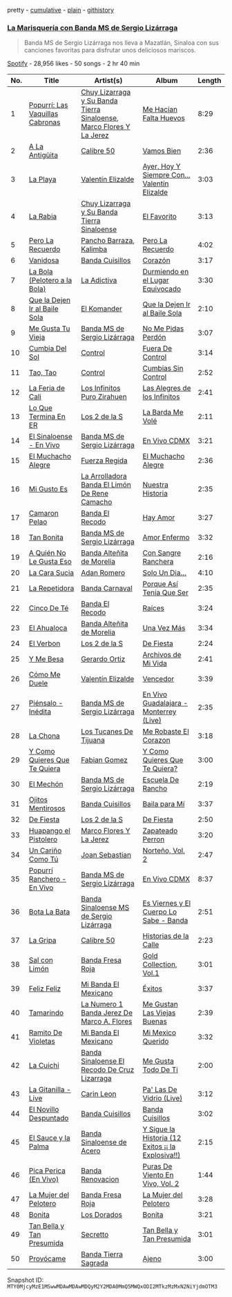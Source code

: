 pretty - [cumulative](/playlists/cumulative/37i9dQZF1DWSujWHEEwoTJ.md) - [plain](/playlists/plain/37i9dQZF1DWSujWHEEwoTJ) - [githistory](https://github.githistory.xyz/mackorone/spotify-playlist-archive/blob/main/playlists/plain/37i9dQZF1DWSujWHEEwoTJ)

### [La Marisquería con Banda MS de Sergio Lizárraga](https://open.spotify.com/playlist/37i9dQZF1DWSujWHEEwoTJ)

> Banda MS de Sergio Lizárraga nos lleva a Mazatlán, Sinaloa con sus canciones favoritas para disfrutar unos deliciosos mariscos.

[Spotify](https://open.spotify.com/user/spotify) - 28,956 likes - 50 songs - 2 hr 40 min

| No. | Title | Artist(s) | Album | Length |
|---|---|---|---|---|
| 1 | [Popurrí: Las Vaquillas Cabronas](https://open.spotify.com/track/0mFUqKd7VxTNNMfHefoxwS) | [Chuy Lizarraga y Su Banda Tierra Sinaloense](https://open.spotify.com/artist/1DA8SLXtp8MMVpgaOWzMQr), [Marco Flores Y La Jerez](https://open.spotify.com/artist/3cseuYmozraz4XJn6nDo80) | [Me Hacían Falta Huevos](https://open.spotify.com/album/1VcgV7OkxAxXLKTpnSBGJI) | 8:29 |
| 2 | [A La Antigüita](https://open.spotify.com/track/798ahLNEcoFER7Vywg1FMT) | [Calibre 50](https://open.spotify.com/artist/4jogXSSvlyMkODGSZ2wc2P) | [Vamos Bien](https://open.spotify.com/album/4CK4qIkDBB1Knqwzkm12RZ) | 2:36 |
| 3 | [La Playa](https://open.spotify.com/track/7IMQ45yz4zOg1A0cBsHvCx) | [Valentín Elizalde](https://open.spotify.com/artist/3CAhiUHkUYT1mFtVHM9SHA) | [Ayer, Hoy Y Siempre Con..\. Valentín Elizalde](https://open.spotify.com/album/0vkG9pqDfFB6ljZ9SFw9FM) | 3:03 |
| 4 | [La Rabia](https://open.spotify.com/track/71DHSZHV31SnXXwDu96k5N) | [Chuy Lizarraga y Su Banda Tierra Sinaloense](https://open.spotify.com/artist/1DA8SLXtp8MMVpgaOWzMQr) | [El Favorito](https://open.spotify.com/album/6SS8buOU4QKs3VOBXxmUD4) | 3:13 |
| 5 | [Pero La Recuerdo](https://open.spotify.com/track/3mtThJNrqACi4f6GJeduAR) | [Pancho Barraza](https://open.spotify.com/artist/5dmU7FrmtbQaSzIvGsE4Jp), [Kalimba](https://open.spotify.com/artist/4RjamFQJNT8nVbTKXJDJgv) | [Pero La Recuerdo](https://open.spotify.com/album/1rZTUDYyxdMYExoSiMa9kC) | 4:02 |
| 6 | [Vanidosa](https://open.spotify.com/track/4iN0LgZ4SwAIVJ7VRrsd27) | [Banda Cuisillos](https://open.spotify.com/artist/2jPqqtZbK8JDXSz94QLpCX) | [Corazón](https://open.spotify.com/album/401GeD9PATUU1PELNOD2MY) | 3:17 |
| 7 | [La Bola \(Pelotero a la Bola\)](https://open.spotify.com/track/2pdaGbHeRy6i5DJuWbLg3t) | [La Adictiva](https://open.spotify.com/artist/49EE6lVLgU8sp7dFgPshgM) | [Durmiendo en el Lugar Equivocado](https://open.spotify.com/album/50x6RBfdV0Ao2eX3T2ekty) | 3:30 |
| 8 | [Que la Dejen Ir al Baile Sola](https://open.spotify.com/track/3SqliIDK5NiSEbACdplOwI) | [El Komander](https://open.spotify.com/artist/2wC90WSKQd0BvdxJZ0mObr) | [Que la Dejen Ir al Baile Sola](https://open.spotify.com/album/3u0QVeYk8EjXST38ROUuy6) | 2:10 |
| 9 | [Me Gusta Tu Vieja](https://open.spotify.com/track/7LSPHfVcaebR9Oo20ZyRDd) | [Banda MS de Sergio Lizárraga](https://open.spotify.com/artist/2C6i0I5RiGzDKN9IAF8reh) | [No Me Pidas Perdón](https://open.spotify.com/album/1Iq9u0VsxfFDoLmX5bLTVL) | 3:07 |
| 10 | [Cumbia Del Sol](https://open.spotify.com/track/10jdyLaybUVbi8AlJf7nYF) | [Control](https://open.spotify.com/artist/69BX3Y0Y9rzA039eZX2hdx) | [Fuera De Control](https://open.spotify.com/album/4x89VPVDzHs5iooMxojyDw) | 3:14 |
| 11 | [Tao, Tao](https://open.spotify.com/track/71J3ktUHU5n0EWAfD7VVFX) | [Control](https://open.spotify.com/artist/69BX3Y0Y9rzA039eZX2hdx) | [Cumbias Sin Control](https://open.spotify.com/album/4WA8OOdFDDoYUoCDnde5UX) | 2:52 |
| 12 | [La Feria de Cali](https://open.spotify.com/track/1yNugyc4i6Jym2iHc6aRpm) | [Los Infinitos Puro Zirahuen](https://open.spotify.com/artist/1CUhdRw7cr3alXldvYkuH9) | [Las Alegres de los Infinitos](https://open.spotify.com/album/2i5ASZlby3bDtfMaAMAr3d) | 2:41 |
| 13 | [Lo Que Termina En ER](https://open.spotify.com/track/73dvcR2zDiIaHSGIlMVM0r) | [Los 2 de la S](https://open.spotify.com/artist/4UqfXEVibVEPfoopm7Pduc) | [La Barda Me Volé](https://open.spotify.com/album/13SwxlksMXwzpK8iAafFDh) | 2:11 |
| 14 | [El Sinaloense \- En Vivo](https://open.spotify.com/track/6ZJYh8V3pOBygETxlw57Du) | [Banda MS de Sergio Lizárraga](https://open.spotify.com/artist/2C6i0I5RiGzDKN9IAF8reh) | [En Vivo CDMX](https://open.spotify.com/album/1x7UM1LXYNvVuWhZbZf9uT) | 3:21 |
| 15 | [El Muchacho Alegre](https://open.spotify.com/track/1vWFjySESZSYWZ8GCwGGWt) | [Fuerza Regida](https://open.spotify.com/artist/0ys2OFYzWYB5hRDLCsBqxt) | [El Muchacho Alegre](https://open.spotify.com/album/7lgWY3Kx4zTv1fgv0qaRCx) | 2:36 |
| 16 | [Mi Gusto Es](https://open.spotify.com/track/6OyZyhNBZTwgMn6zxIS0d7) | [La Arrolladora Banda El Limón De Rene Camacho](https://open.spotify.com/artist/5bSfBBCxY8QAk4Pifveisz) | [Nuestra Historia](https://open.spotify.com/album/32OdNOo5ASvpnCZAMoxO6I) | 2:35 |
| 17 | [Camaron Pelao](https://open.spotify.com/track/3n6Ne0aeUxttPF4S4y2vuy) | [Banda El Recodo](https://open.spotify.com/artist/6AcOTCYBMvjKYy4zms0kaC) | [Hay Amor](https://open.spotify.com/album/2yvdvfj2gjnAEWfBHSpq7u) | 3:27 |
| 18 | [Tan Bonita](https://open.spotify.com/track/6oKz4elIWwsBYoBXGiwZby) | [Banda MS de Sergio Lizárraga](https://open.spotify.com/artist/2C6i0I5RiGzDKN9IAF8reh) | [Amor Enfermo](https://open.spotify.com/album/0WS7m1l6aKMdpsdIWeodxo) | 3:32 |
| 19 | [A Quién No Le Gusta Eso](https://open.spotify.com/track/1ocotVnvTXqgSHqtfqx3yt) | [Banda Alteñita de Morelia](https://open.spotify.com/artist/17ND8vMcTSrwhZOUvG7CnA) | [Con Sangre Ranchera](https://open.spotify.com/album/7vujUCeiFL1L347J9ghpR4) | 2:16 |
| 20 | [La Cara Sucia](https://open.spotify.com/track/5ztf8zS3mOOibAOEc6jhuA) | [Adan Romero](https://open.spotify.com/artist/1gkGKzeXQYnVPI76yDlOqz) | [Solo Un Dia…](https://open.spotify.com/album/6CpCo3owrPMEiQjREEFuk0) | 4:10 |
| 21 | [La Repetidora](https://open.spotify.com/track/0F94OmFF77qyj3HCy1DKFz) | [Banda Carnaval](https://open.spotify.com/artist/6LOvxDn71T0wWhCDNcXcUj) | [Porque Así Tenía Que Ser](https://open.spotify.com/album/6SNW0LavcXREHAQcMA9Zdk) | 2:35 |
| 22 | [Cinco De Té](https://open.spotify.com/track/2ysrSWkjh4NcqR9keoM6Ex) | [Banda El Recodo](https://open.spotify.com/artist/6AcOTCYBMvjKYy4zms0kaC) | [Raíces](https://open.spotify.com/album/3P0x6Hb7bQmv3mAHZ3M4Pl) | 3:24 |
| 23 | [El Ahualoca](https://open.spotify.com/track/5roQj5olcQiTqXCi8cHGoK) | [Banda Alteñita de Morelia](https://open.spotify.com/artist/17ND8vMcTSrwhZOUvG7CnA) | [Una Vez Más](https://open.spotify.com/album/3pg4CVG7UZ5UI1AxSekVEe) | 3:34 |
| 24 | [El Verbon](https://open.spotify.com/track/0tIPprSrbHxvZ1pTZSIuNw) | [Los 2 de la S](https://open.spotify.com/artist/4UqfXEVibVEPfoopm7Pduc) | [De Fiesta](https://open.spotify.com/album/17Kx1C9ptX8kbwiiVKw66S) | 2:24 |
| 25 | [Y Me Besa](https://open.spotify.com/track/4z5vBmCnm4NxaOGOwT72dk) | [Gerardo Ortiz](https://open.spotify.com/artist/4J13m9IZh03PEhoxAxRhXO) | [Archivos de Mi Vida](https://open.spotify.com/album/3XPV75rmAKWAeVJtXuERzz) | 2:41 |
| 26 | [Cómo Me Duele](https://open.spotify.com/track/50GRxHQ3cW2yBmlPIF9urf) | [Valentín Elizalde](https://open.spotify.com/artist/3CAhiUHkUYT1mFtVHM9SHA) | [Vencedor](https://open.spotify.com/album/4cPRux21b3M1X668qR5lZ3) | 3:39 |
| 27 | [Piénsalo \- Inédita](https://open.spotify.com/track/33i30iRaIfo7ABAaT5oqDy) | [Banda MS de Sergio Lizárraga](https://open.spotify.com/artist/2C6i0I5RiGzDKN9IAF8reh) | [En Vivo Guadalajara \- Monterrey \(Live\)](https://open.spotify.com/album/6r04T8tMrbESCITPfmeSE6) | 2:35 |
| 28 | [La Chona](https://open.spotify.com/track/6pq7EtEDWgD5Sh02RJaXK7) | [Los Tucanes De Tijuana](https://open.spotify.com/artist/014WIDx7H4BRCHB1faiisK) | [Me Robaste El Corazon](https://open.spotify.com/album/127PyrgkTjtB5HTFNlIG2Y) | 3:18 |
| 29 | [Y Como Quieres Que Te Quiera](https://open.spotify.com/track/0lupD4hTJaH9h3SHMGymIK) | [Fabian Gomez](https://open.spotify.com/artist/3Cn7ENBsSKajCUvUAChaR3) | [Y Como Quieres Que Te Quiera?](https://open.spotify.com/album/6zGj3iA3V82YD3Eb9I6Bj1) | 3:00 |
| 30 | [El Mechón](https://open.spotify.com/track/7dbOcZwBpDCUqR7sIz3djU) | [Banda MS de Sergio Lizárraga](https://open.spotify.com/artist/2C6i0I5RiGzDKN9IAF8reh) | [Escuela De Rancho](https://open.spotify.com/album/3MAavJryyyldhnZGkgMr2T) | 2:19 |
| 31 | [Ojitos Mentirosos](https://open.spotify.com/track/1e1xg1VPnD0XQ1tRLZDdOj) | [Banda Cuisillos](https://open.spotify.com/artist/2jPqqtZbK8JDXSz94QLpCX) | [Baila para Mí](https://open.spotify.com/album/3oPF99WsqhHc1CujeiGTrj) | 3:37 |
| 32 | [De Fiesta](https://open.spotify.com/track/6zaMhOdbrNLuUcTlRGcOhx) | [Los 2 de la S](https://open.spotify.com/artist/4UqfXEVibVEPfoopm7Pduc) | [De Fiesta](https://open.spotify.com/album/17Kx1C9ptX8kbwiiVKw66S) | 2:50 |
| 33 | [Huapango el Pistolero](https://open.spotify.com/track/0U6yUSlqYTCTfdKkF6dDnZ) | [Marco Flores Y La Jerez](https://open.spotify.com/artist/3cseuYmozraz4XJn6nDo80) | [Zapateado Perron](https://open.spotify.com/album/3Lz2dyR7iYlDI600eyCDD6) | 3:20 |
| 34 | [Un Cariño Como Tú](https://open.spotify.com/track/20WRrWYgSULYXFtxBcazwU) | [Joan Sebastian](https://open.spotify.com/artist/7FsRH5bw8iWpSbMX1G7xf1) | [Norteño, Vol\. 2](https://open.spotify.com/album/2misjU3JTrJmzfXwmhK41R) | 2:47 |
| 35 | [Popurrí Ranchero \- En Vivo](https://open.spotify.com/track/7FgLx7CNxdhLMbHXQFdarp) | [Banda MS de Sergio Lizárraga](https://open.spotify.com/artist/2C6i0I5RiGzDKN9IAF8reh) | [En Vivo CDMX](https://open.spotify.com/album/1x7UM1LXYNvVuWhZbZf9uT) | 8:37 |
| 36 | [Bota La Bata](https://open.spotify.com/track/7zq5Q5aFA1jeqRdfVU0pbM) | [Banda Sinaloense MS de Sergio Lizárraga](https://open.spotify.com/artist/6Y6rrQjzcZhaM4RXusI8UP) | [Es Viernes y El Cuerpo Lo Sabe \- Banda](https://open.spotify.com/album/6GxLeMOVdNtAr5AkkwhFow) | 2:51 |
| 37 | [La Gripa](https://open.spotify.com/track/2xRxYAw3XRcT1LGI0AnZuz) | [Calibre 50](https://open.spotify.com/artist/4jogXSSvlyMkODGSZ2wc2P) | [Historias de la Calle](https://open.spotify.com/album/68oeH15c0id8blWP7cOu5T) | 2:23 |
| 38 | [Sal con Limón](https://open.spotify.com/track/6arEdpIPcdyAPtvPcwZ9YD) | [Banda Fresa Roja](https://open.spotify.com/artist/5k6geKS4IAc3ay7YuDM7Y0) | [Gold Collection, Vol.1](https://open.spotify.com/album/7bMQ7sSTPUqNPMZhX0kG9O) | 3:01 |
| 39 | [Feliz Feliz](https://open.spotify.com/track/3ibR3fiO0okIyc0lCqULHX) | [Mi Banda El Mexicano](https://open.spotify.com/artist/0OhiQFSqbnnmB52NWEpsO5) | [Éxitos](https://open.spotify.com/album/1r1Uhfd4edrlfDDJaGCify) | 3:37 |
| 40 | [Tamarindo](https://open.spotify.com/track/57gZ0m6MfrQhJu1DwNyIE9) | [La Numero 1 Banda Jerez De Marco A\. Flores](https://open.spotify.com/artist/5KMVb0Y20BTIrobzI2YZUi) | [Me Gustan Las Viejas Buenas](https://open.spotify.com/album/70xlTaBOwwuHqnJ2aqiiLD) | 2:39 |
| 41 | [Ramito De Violetas](https://open.spotify.com/track/6sRaqq9SYsSTPvrWkL1sRy) | [Mi Banda El Mexicano](https://open.spotify.com/artist/0OhiQFSqbnnmB52NWEpsO5) | [Mi Mexico Querido](https://open.spotify.com/album/74CA8KMf2pVVGl7FBxexQ1) | 3:32 |
| 42 | [La Cuichi](https://open.spotify.com/track/5MJWoHFH5pOemxZuObv42p) | [Banda Sinaloense El Recodo De Cruz Lizarraga](https://open.spotify.com/artist/7sDRPHDNEOmnPgyfYWUITM) | [Me Gusta Todo De Ti](https://open.spotify.com/album/4hvGomO1PrVwRkfBZqigSO) | 2:00 |
| 43 | [La Gitanilla \- Live](https://open.spotify.com/track/60vZYP66KjdyQ6brbSOjYx) | [Carin Leon](https://open.spotify.com/artist/66ihevNkSYNzRAl44dx6jJ) | [Pa' Las De Vidrio \(Live\)](https://open.spotify.com/album/7InJQUmbBBEUqDZZMMJ4C8) | 3:12 |
| 44 | [El Novillo Despuntado](https://open.spotify.com/track/2nZa5JgDJcMmNGFzxiaU0k) | [Banda Cuisillos](https://open.spotify.com/artist/2jPqqtZbK8JDXSz94QLpCX) | [Banda Cuisillos](https://open.spotify.com/album/38q7dgG8vDm5FGaC1HC6Ww) | 3:02 |
| 45 | [El Sauce y la Palma](https://open.spotify.com/track/1qmNvOyMuWtVCsLD4fvdz1) | [Banda Sinaloense de Acero](https://open.spotify.com/artist/2SKZP0y4x69KfHpd8QSDRe) | [Y Sigue la Historia \(12 Exitos ¡¡ la Explosiva!!\)](https://open.spotify.com/album/54fAyGnLO7KQjjWdB1nQaV) | 2:15 |
| 46 | [Pica Perica \(En Vivo\)](https://open.spotify.com/track/0aZNpdsyVJi2GBvvVWRA48) | [Banda Renovacion](https://open.spotify.com/artist/6yRnpibMV9phmk5aIiqhVk) | [Puras De Viento En Vivo, Vol\. 2](https://open.spotify.com/album/2I1QM5M1gqlrpV6IbkYUrz) | 1:44 |
| 47 | [La Mujer del Pelotero](https://open.spotify.com/track/7CjNZMpa03xdHh6YKq1bkf) | [Banda Fresa Roja](https://open.spotify.com/artist/5k6geKS4IAc3ay7YuDM7Y0) | [La Mujer del Pelotero](https://open.spotify.com/album/2ZYMElqmRsjho63sBx6q4z) | 3:28 |
| 48 | [Bonita](https://open.spotify.com/track/5CYjYxgqGkYVXP70iVasim) | [Los Dorados](https://open.spotify.com/artist/3q0KiiH0SqZoOftCEZNAis) | [Bonita](https://open.spotify.com/album/0GrIKHwtfk4TpzwwJh9QPu) | 3:21 |
| 49 | [Tan Bella y Tan Presumida](https://open.spotify.com/track/2fKPwiW1FJLH3JbB1DmR0K) | [Secretto](https://open.spotify.com/artist/1p2oJls3t03KjBx99Lj2ZQ) | [Tan Bella y Tan Presumida](https://open.spotify.com/album/52pEVRQMA45DSmfmNc8ici) | 3:01 |
| 50 | [Provócame](https://open.spotify.com/track/3wnpHn5p1XuiNSNOCJOCxs) | [Banda Tierra Sagrada](https://open.spotify.com/artist/0v7JYEoQOQbzNNESKwxmzT) | [Ajeno](https://open.spotify.com/album/4lDfHHRW5vhZQkqmUf9WQO) | 3:00 |

Snapshot ID: `MTY0MjcyMzE1MSwwMDAwMDAwMDQyM2Y2MDA0MmQ5MWQxODI2MTkzMzMxN2NiYjdmOTM3`
